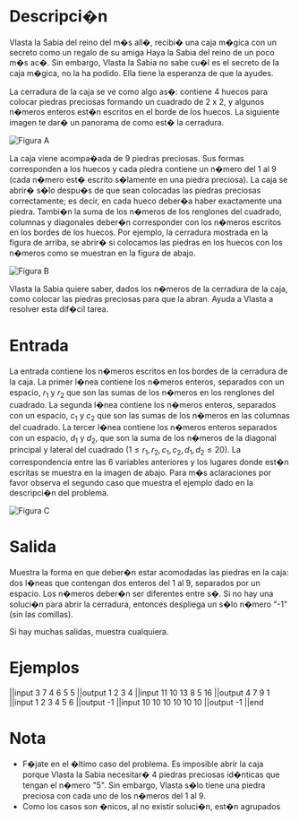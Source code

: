 # Descripci�n

Vlasta la Sabia del reino del m�s all�, recibi� una caja m�gica con un secreto como un regalo de su amiga Haya la Sabia del reino de un poco m�s ac�. Sin embargo, Vlasta la Sabia no sabe cu�l es el secreto de la caja m�gica, no la ha podido. Ella tiene la esperanza de que la ayudes.

La cerradura de la caja se ve como algo as�: contiene $4$ huecos para colocar piedras preciosas formando un cuadrado de $2$ x $2$, y algunos n�meros enteros est�n escritos en el borde de los huecos. La siguiente imagen te dar� un panorama de como est� la cerradura.

![Figura A](caja_magica_1.png)

La caja viene acompa�ada de $9$ piedras preciosas. Sus formas corresponden a los huecos y cada piedra contiene un n�mero del $1$ al $9$ (cada n�mero est� escrito s�lamente en una piedra preciosa). La caja se abrir� s�lo despu�s de que sean colocadas las piedras preciosas correctamente; es decir, en cada hueco deber�a haber exactamente una piedra. Tambi�n la suma de los n�meros de los renglones del cuadrado, columnas y diagonales deber�n corresponder con los n�meros escritos en los bordes de los huecos. Por ejemplo, la cerradura mostrada en la figura de arriba, se abrir� si colocamos las piedras en los huecos con los n�meros como se muestran en la figura de abajo.

![Figura B](caja_magica_2.png)

Vlasta la Sabia quiere saber, dados los n�meros de la cerradura de la caja, como colocar las piedras preciosas para que la abran. Ayuda a Vlasta a resolver esta dif�cil tarea.

# Entrada

La entrada contiene los n�meros escritos en los bordes de la cerradura de la caja. La primer l�nea contiene los n�meros enteros, separados con un espacio, $r_1$ y $r_2$ que son las sumas de los n�meros en los renglones del cuadrado. La segunda l�nea contiene los n�meros enteros, separados con un espacio, $c_1$ y $c_2$ que son las sumas de los n�meros en las columnas del cuadrado. La tercer l�nea contiene los n�meros enteros separados con un espacio, $d_1$ y $d_2$, que son la suma de los n�meros de la diagonal principal y lateral del cuadrado ($1 \leq r_1, r_2, c_1, c_2, d_1, d_2 \leq 20$). La correspondencia entre las 6 variables anteriores y los lugares donde est�n escritas se muestra en la imagen de abajo. Para m�s aclaraciones por favor observa el segundo caso que muestra el ejemplo dado en la descripci�n del problema.

![Figura C](caja_magica_3.png)

# Salida

Muestra la forma en que deber�n estar acomodadas las piedras en la caja: dos l�neas que contengan dos enteros del $1$ al $9$, separados por un espacio. Los n�meros deber�n ser diferentes entre s�. Si no hay una soluci�n para abrir la cerradura, entonces despliega un s�lo n�mero "-1" (sin las comillas).

Si hay muchas salidas, muestra cualquiera.

# Ejemplos

||input
3 7
4 6
5 5
||output
1 2
3 4
||input
11 10
13 8
5 16
||output
4 7
9 1
||input
1 2
3 4
5 6
||output
-1
||input
10 10
10 10
10 10
||output
-1
||end

# Nota

- F�jate en el �ltimo caso del problema. Es imposible abrir la caja porque Vlasta la Sabia necesitar� 4 piedras preciosas id�nticas que tengan el n�mero "5". Sin embargo, Vlasta s�lo tiene una piedra preciosa con cada uno de los n�meros del $1$ al $9$.
- Como los casos son �nicos, al no existir soluci�n, est�n agrupados
